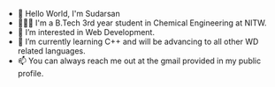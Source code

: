 - 👋 Hello World, I'm Sudarsan
- 🧑🏻‍🎓 I'm a B.Tech 3rd year student in Chemical Engineering at NITW.
- 👀 I’m interested in Web Development.
- 🌱 I’m currently learning C++ and will be advancing to all other WD related languages.
- 📫 You can always reach me out at the gmail provided in my public profile.

<!---
theRayBean/theRayBean is a ✨ special ✨ repository because its `README.md` (this file) appears on your GitHub profile.
You can click the Preview link to take a look at your changes.
--->
